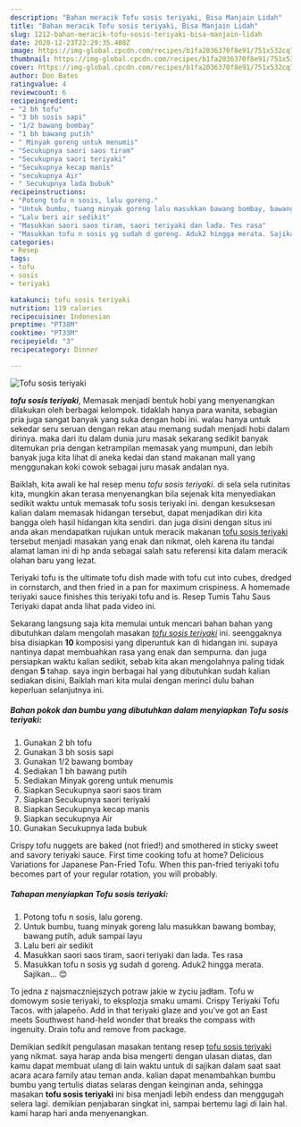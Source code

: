 ```yaml
---
description: "Bahan meracik Tofu sosis teriyaki, Bisa Manjain Lidah"
title: "Bahan meracik Tofu sosis teriyaki, Bisa Manjain Lidah"
slug: 1212-bahan-meracik-tofu-sosis-teriyaki-bisa-manjain-lidah
date: 2020-12-23T22:29:35.408Z
image: https://img-global.cpcdn.com/recipes/b1fa2036370f8e91/751x532cq70/tofu-sosis-teriyaki-foto-resep-utama.jpg
thumbnail: https://img-global.cpcdn.com/recipes/b1fa2036370f8e91/751x532cq70/tofu-sosis-teriyaki-foto-resep-utama.jpg
cover: https://img-global.cpcdn.com/recipes/b1fa2036370f8e91/751x532cq70/tofu-sosis-teriyaki-foto-resep-utama.jpg
author: Don Bates
ratingvalue: 4
reviewcount: 6
recipeingredient:
- "2 bh tofu"
- "3 bh sosis sapi"
- "1/2 bawang bombay"
- "1 bh bawang putih"
- " Minyak goreng untuk menumis"
- "Secukupnya saori saos tiram"
- "Secukupnya saori teriyaki"
- "Secukupnya kecap manis"
- "secukupnya Air"
- " Secukupnya lada bubuk"
recipeinstructions:
- "Potong tofu n sosis, lalu goreng."
- "Untuk bumbu, tuang minyak goreng lalu masukkan bawang bombay, bawang putih, aduk sampai layu"
- "Lalu beri air sedikit"
- "Masukkan saori saos tiram, saori teriyaki dan lada. Tes rasa"
- "Masukkan tofu n sosis yg sudah d goreng. Aduk2 hingga merata. Sajikan... 😊"
categories:
- Resep
tags:
- tofu
- sosis
- teriyaki

katakunci: tofu sosis teriyaki 
nutrition: 119 calories
recipecuisine: Indonesian
preptime: "PT38M"
cooktime: "PT33M"
recipeyield: "3"
recipecategory: Dinner

---
```



![Tofu sosis teriyaki](https://img-global.cpcdn.com/recipes/b1fa2036370f8e91/751x532cq70/tofu-sosis-teriyaki-foto-resep-utama.jpg)

<b><i>tofu sosis teriyaki</i></b>, Memasak menjadi bentuk hobi yang menyenangkan dilakukan oleh berbagai kelompok. tidaklah hanya para wanita, sebagian pria juga sangat banyak yang suka dengan hobi ini. walau hanya untuk sekedar seru seruan dengan rekan atau memang sudah menjadi hobi dalam dirinya. maka dari itu dalam dunia juru masak sekarang sedikit banyak ditemukan pria dengan ketrampilan memasak yang mumpuni, dan lebih banyak juga kita lihat di aneka kedai dan stand makanan mall yang menggunakan koki cowok sebagai juru masak andalan nya.

Baiklah, kita awali ke hal resep menu <i>tofu sosis teriyaki</i>. di sela sela rutinitas kita, mungkin akan terasa menyenangkan bila sejenak kita menyediakan sedikit waktu untuk memasak tofu sosis teriyaki ini. dengan kesuksesan kalian dalam memasak hidangan tersebut, dapat menjadikan diri kita bangga oleh hasil hidangan kita sendiri. dan juga disini dengan situs ini anda akan mendapatkan rujukan untuk meracik makanan <u>tofu sosis teriyaki</u> tersebut menjadi masakan yang enak dan nikmat, oleh karena itu tandai alamat laman ini di hp anda sebagai salah satu referensi kita dalam meracik olahan baru yang lezat.

Teriyaki tofu is the ultimate tofu dish made with tofu cut into cubes, dredged in cornstarch, and then fried in a pan for maximum crispiness. A homemade teriyaki sauce finishes this teriyaki tofu and is. Resep Tumis Tahu Saus Teriyaki dapat anda lihat pada video ini.


Sekarang langsung saja kita memulai untuk mencari bahan bahan yang dibutuhkan dalam mengolah masakan <u><i>tofu sosis teriyaki</i></u> ini. seenggaknya bisa disiapkan <b>10</b> komposisi yang diperuntuk kan di hidangan ini. supaya nantinya dapat membuahkan rasa yang enak dan sempurna. dan juga persiapkan waktu kalian sedikit, sebab kita akan mengolahnya paling tidak dengan <b>5</b> tahap. saya ingin berbagai hal yang dibutuhkan sudah kalian sediakan disini, Baiklah mari kita mulai dengan merinci dulu bahan keperluan selanjutnya ini.

<!--inarticleads1-->

##### Bahan pokok dan bumbu yang dibutuhkan dalam menyiapkan Tofu sosis teriyaki:

1. Gunakan 2 bh tofu
1. Gunakan 3 bh sosis sapi
1. Gunakan 1/2 bawang bombay
1. Sediakan 1 bh bawang putih
1. Sediakan  Minyak goreng untuk menumis
1. Siapkan Secukupnya saori saos tiram
1. Siapkan Secukupnya saori teriyaki
1. Siapkan Secukupnya kecap manis
1. Siapkan secukupnya Air
1. Gunakan  Secukupnya lada bubuk


Crispy tofu nuggets are baked (not fried!) and smothered in sticky sweet and savory teriyaki sauce. First time cooking tofu at home? Delicious Variations for Japanese Pan-Fried Tofu. When this pan-fried teriyaki tofu becomes part of your regular rotation, you will probably. 

<!--inarticleads2-->

##### Tahapan menyiapkan Tofu sosis teriyaki:

1. Potong tofu n sosis, lalu goreng.
1. Untuk bumbu, tuang minyak goreng lalu masukkan bawang bombay, bawang putih, aduk sampai layu
1. Lalu beri air sedikit
1. Masukkan saori saos tiram, saori teriyaki dan lada. Tes rasa
1. Masukkan tofu n sosis yg sudah d goreng. Aduk2 hingga merata. Sajikan... 😊


To jedna z najsmaczniejszych potraw jakie w życiu jadłam. Tofu w domowym sosie teriyaki, to eksplozja smaku umami. Crispy Teriyaki Tofu Tacos. with jalapeño. Add in that teriyaki glaze and you&#39;ve got an East meets Southwest hand-held wonder that breaks the compass with ingenuity. Drain tofu and remove from package. 

Demikian sedikit pengulasan masakan tentang resep <u>tofu sosis teriyaki</u> yang nikmat. saya harap anda bisa mengerti dengan ulasan diatas, dan kamu dapat membuat ulang di lain waktu untuk di sajikan dalam saat saat acara acara family atau teman anda. kalian dapat menambahkan bumbu bumbu yang tertulis diatas selaras dengan keinginan anda, sehingga masakan <b>tofu sosis teriyaki</b> ini bisa menjadi lebih endess dan menggugah selera lagi. demikian penjabaran singkat ini, sampai bertemu lagi di lain hal. kami harap hari anda menyenangkan.
